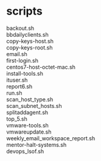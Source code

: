 # scripts
backout.sh  
bbdailyclients.sh  
copy-keys-host.sh  
copy-keys-root.sh  
email.sh  
first-login.sh  
centos7-host-octet-mac.sh  
install-tools.sh  
ituser.sh  
report6.sh  
run.sh  
scan_host_type.sh  
scan_subnet_hosts.sh  
splitaddagent.sh  
top_5.sh  
vmware-tools.sh  
vmwareupdate.sh  
weekly_email_workspace_report.sh  
mentor-halt-systems.sh  
devops_lsof.sh  
